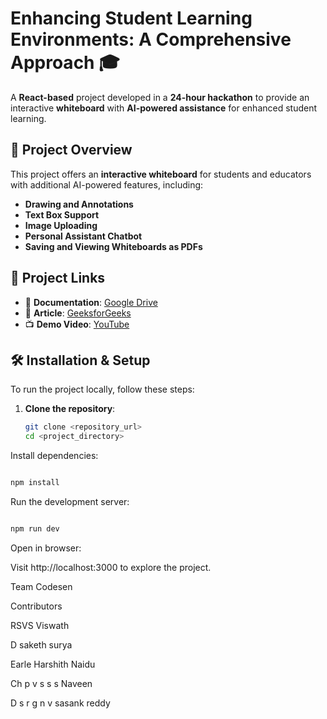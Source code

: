 # **Enhancing Student Learning Environments: A Comprehensive Approach** 🎓

A **React-based** project developed in a **24-hour hackathon** to provide an interactive **whiteboard** with **AI-powered assistance** for enhanced student learning.

## 🚀 **Project Overview**
This project offers an **interactive whiteboard** for students and educators with additional AI-powered features, including:
- **Drawing and Annotations**
- **Text Box Support**
- **Image Uploading**
- **Personal Assistant Chatbot**
- **Saving and Viewing Whiteboards as PDFs**

## 📂 **Project Links**
- 📄 **Documentation**: [Google Drive](https://drive.google.com/drive/folders/1uAz2EDyZ17voJxhJpHqvAfKqGvcT_8Ff?usp=drive_link)  
- 📝 **Article**: [GeeksforGeeks](https://www.geeksforgeeks.org/community/post/50742/enhancing-student-learning-environments-a-comprehensive-approach/)  
- 📺 **Demo Video**: [YouTube](https://youtu.be/l_cAs0BRXZI?si=kgXLcMuh6sDSLyeS)

## 🛠️ **Installation & Setup**
To run the project locally, follow these steps:

1. **Clone the repository**:
   ```sh
   git clone <repository_url>
   cd <project_directory>

Install dependencies:

```sh

npm install
```
Run the development server:

```sh

npm run dev
```
Open in browser:

Visit http://localhost:3000 to explore the project.

Team Codesen

Contributors

RSVS Viswath

D saketh surya

Earle Harshith Naidu

Ch p v s s s Naveen

D s r g n v sasank reddy
